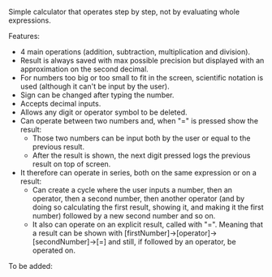 Simple calculator that operates step by step, not by evaluating whole expressions.

Features:

- 4 main operations (addition, subtraction, multiplication and division).
- Result is always saved with max possible precision but displayed with an approximation on the second decimal.
- For numbers too big or too small to fit in the screen, scientific notation is used (although it can't be input by the user).
- Sign can be changed after typing the number.
- Accepts decimal inputs.
- Allows any digit or operator symbol to be deleted.
- Can operate between two numbers and, when "=" is pressed show the result:
    - Those two numbers can be input both by the user or equal to the previous result.
    - After the result is shown, the next digit pressed logs the previous result on top of screen.
- It therefore can operate in series, both on the same expression or on a result:
    - Can create a cycle where the user inputs a number, then an operator, then a second number,
    then another operator (and by doing so calculating the first result, showing it, and making it the first number) followed by
    a new second number and so on.
    - It also can operate on an explicit result, called with "=". 
    Meaning that a result can be shown with [firstNumber]->[operator]->[secondNumber]->[=]
    and still, if followed by an operator, be operated on.


To be added:
